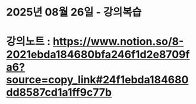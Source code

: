 # 2025년 08월 26일 - 강의복습

# 강의노트 : https://www.notion.so/8-2021ebda184680bfa246f1d2e8709fa6?source=copy_link#24f1ebda184680dd8587cd1a1ff9c77b
